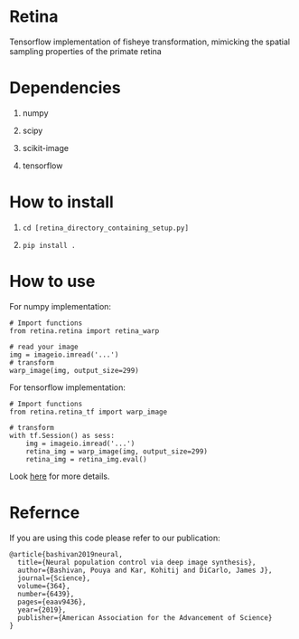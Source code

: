 # Retina
Tensorflow implementation of fisheye transformation, mimicking the spatial sampling properties of the primate retina

# Dependencies
1. numpy

2. scipy

3. scikit-image

4. tensorflow

# How to install 
1. `cd [retina_directory_containing_setup.py]`
   
2. `pip install .` 

# How to use
For numpy implementation: 
    
    # Import functions
    from retina.retina import retina_warp
    
    # read your image
    img = imageio.imread('...')
    # transform
    warp_image(img, output_size=299)
    
For tensorflow implementation: 
    
    # Import functions
    from retina.retina_tf import warp_image
    
    # transform
    with tf.Session() as sess:
        img = imageio.imread('...')
        retina_img = warp_image(img, output_size=299)
        retina_img = retina_img.eval()

Look [here](notebooks/RetinaWarp.ipynb) for more details.

# Refernce
If you are using this code please refer to our publication: 

    @article{bashivan2019neural,
      title={Neural population control via deep image synthesis},
      author={Bashivan, Pouya and Kar, Kohitij and DiCarlo, James J},
      journal={Science},
      volume={364},
      number={6439},
      pages={eaav9436},
      year={2019},
      publisher={American Association for the Advancement of Science}
    }
